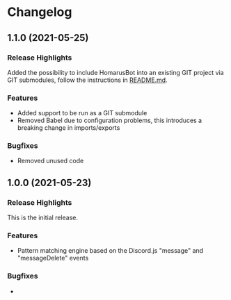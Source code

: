 # Changelog

## 1.1.0 (2021-05-25)

### Release Highlights

Added the possibility to include HomarusBot into an existing GIT project via GIT submodules, follow the instructions in [README.md](README.md).

### Features

- Added support to be run as a GIT submodule
- Removed Babel due to configuration problems, this introduces a breaking change in imports/exports

### Bugfixes

- Removed unused code

## 1.0.0 (2021-05-23)

### Release Highlights

This is the initial release.

### Features

- Pattern matching engine based on the Discord.js "message" and "messageDelete" events

### Bugfixes

-
